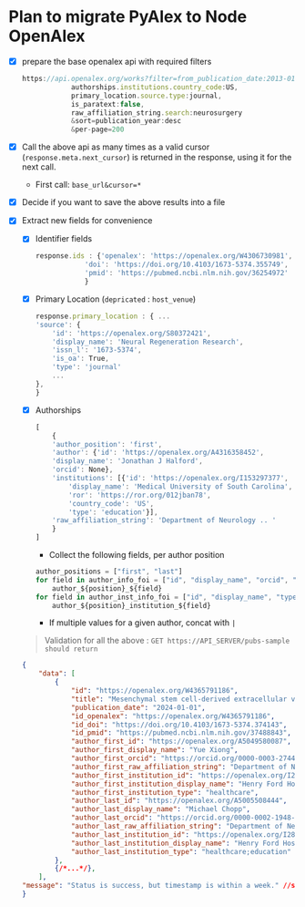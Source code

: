 # Plan to migrate PyAlex to Node OpenAlex

 - [x] prepare the base openalex api with required filters
    ```js
    https://api.openalex.org/works?filter=from_publication_date:2013-01-01,
                authorships.institutions.country_code:US,
                primary_location.source.type:journal,
                is_paratext:false,
                raw_affiliation_string.search:neurosurgery
                &sort=publication_year:desc
                &per-page=200
    ```
 - [x] Call the above api as many times as a valid cursor (`response.meta.next_cursor`) is returned in the response, using it for the next call.
    - First call: `base_url&cursor=*`
 - [x] Decide if you want to save the above results into a file
 - [x] Extract new fields for convenience
    - [x] Identifier fields
        ```js
        response.ids : {'openalex': 'https://openalex.org/W4306730981',
                    'doi': 'https://doi.org/10.4103/1673-5374.355749',
                    'pmid': 'https://pubmed.ncbi.nlm.nih.gov/36254972'
                    }
        ```
    - [x] Primary Location (`depricated` : `host_venue`)
        ```js
        response.primary_location : { ...
        'source': {
            'id': 'https://openalex.org/S80372421',
            'display_name': 'Neural Regeneration Research',
            'issn_l': '1673-5374',
            'is_oa': True,
            'type': 'journal'
            ...
        },
        }
        ```
    - [x] Authorships 
        ```js
        [
            {
            'author_position': 'first',
            'author': {'id': 'https://openalex.org/A4316358452',
            'display_name': 'Jonathan J Halford',
            'orcid': None},
            'institutions': [{'id': 'https://openalex.org/I153297377',
                'display_name': 'Medical University of South Carolina',
                'ror': 'https://ror.org/012jban78',
                'country_code': 'US',
                'type': 'education'}],
            'raw_affiliation_string': 'Department of Neurology .. '
            }
        ]
        ```
         - Collect the following fields, per author position
        ```js
        author_positions = ["first", "last"]
        for field in author_info_foi = ["id", "display_name", "orcid", "raw_affiliation_string"]:
            author_${position}_${field}
        for field in author_inst_info_foi = ["id", "display_name", "type"]
            author_${position}_institution_${field}
        ```
        - If multiple values for a given author, concat with `|`

    > Validation for all the above :
    `GET https://API_SERVER/pubs-sample should return`

    ```json
    {
        "data": [
            {
                "id": "https://openalex.org/W4365791186",
                "title": "Mesenchymal stem cell-derived extracellular vesicles as a cell-free therapy for traumatic brain injury via neuroprotection and neurorestoration",
                "publication_date": "2024-01-01",
                "id_openalex": "https://openalex.org/W4365791186",
                "id_doi": "https://doi.org/10.4103/1673-5374.374143",
                "id_pmid": "https://pubmed.ncbi.nlm.nih.gov/37488843",
                "author_first_id": "https://openalex.org/A5049580087",
                "author_first_display_name": "Yue Xiong",
                "author_first_orcid": "https://orcid.org/0000-0003-2744-6566",
                "author_first_raw_affiliation_string": "Department of Neurosurgery, Henry Ford Hospital, Detroit, MI, USA",
                "author_first_institution_id": "https://openalex.org/I2803043754",
                "author_first_institution_display_name": "Henry Ford Hospital",
                "author_first_institution_type": "healthcare",
                "author_last_id": "https://openalex.org/A5005508444",
                "author_last_display_name": "Michael Chopp",
                "author_last_orcid": "https://orcid.org/0000-0002-1948-4493",
                "author_last_raw_affiliation_string": "Department of Neurology, Henry Ford Hospital, Detroit, MI, USA; Department of Physics, Oakland University, Rochester, MI, USA",
                "author_last_institution_id": "https://openalex.org/I2803043754;https://openalex.org/I177721651",
                "author_last_institution_display_name": "Henry Ford Hospital;Oakland University",
                "author_last_institution_type": "healthcare;education"
            },
            {/*...*/},
        ],
    "message": "Status is success, but timestamp is within a week." //similar status about recency
    }
    ```
